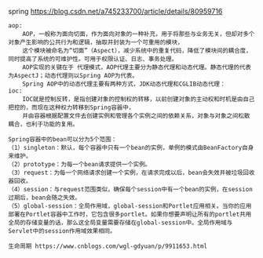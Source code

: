 spring  https://blog.csdn.net/a745233700/article/details/80959716

    aop:
        AOP，一般称为面向切面，作为面向对象的一种补充，用于将那些与业务无关，但却对多个对象产生影响的公共行为和逻辑，抽取并封装为一个可重用的模块，
        这个模块被命名为“切面”（Aspect），减少系统中的重复代码，降低了模块间的耦合度，同时提高了系统的可维护性。可用于权限认证、日志、事务处理。
        AOP实现的关键在于 代理模式，AOP代理主要分为静态代理和动态代理。静态代理的代表为AspectJ；动态代理则以Spring AOP为代表。
        Spring AOP中的动态代理主要有两种方式，JDK动态代理和CGLIB动态代理：
    ioc:
        IOC就是控制反转，是指创建对象的控制权的转移，以前创建对象的主动权和时机是由自己把控的，而现在这种权力转移到Spring容器中，
        并由容器根据配置文件去创建实例和管理各个实例之间的依赖关系，对象与对象之间松散耦合，也利于功能的复用。
    
    Spring容器中的bean可以分为5个范围：
    （1）singleton：默认，每个容器中只有一个bean的实例，单例的模式由BeanFactory自身来维护。
    （2）prototype：为每一个bean请求提供一个实例。
    （3）request：为每一个网络请求创建一个实例，在请求完成以后，bean会失效并被垃圾回收器回收。
    （4）session：与request范围类似，确保每个session中有一个bean的实例，在session过期后，bean会随之失效。
    （5）global-session：全局作用域，global-session和Portlet应用相关。当你的应用部署在Portlet容器中工作时，它包含很多portlet。如果你想要声明让所有的portlet共用全局的存储变量的话，那么这全局变量需要存储在global-session中。全局作用域与Servlet中的session作用域效果相同。
    
    生命周期 https://www.cnblogs.com/wgl-gdyuan/p/9911653.html
     
    
        
    
    